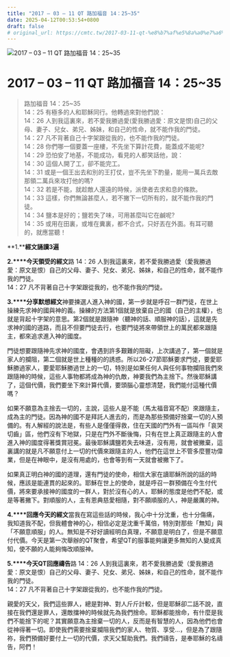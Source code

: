 ```yaml
---
title: "2017 – 03 – 11 QT 路加福音 14：25~35"
date: 2025-04-12T00:53:54+0800
draft: false
# original_url: https://cmtc.tw/2017-03-11-qt-%e8%b7%af%e5%8a%a0%e7%a6%8f%e9%9f%b3-14%ef%bc%9a2535
---
```


![2017 – 03 – 11 QT 路加福音 14：25~35](/images/qt.jpg   "2017 – 03 – 11 QT 路加福音 14：25~35")

# 2017 – 03 – 11 QT 路加福音 14：25~35

> 路加福音 14：25~35  
> 14：25 有極多的人和耶穌同行。他轉過來對他們說：  
> 14：26 人到我這裏來，若不愛我勝過愛(愛我勝過愛：原文是恨)自己的父母、妻子、兒女、弟兄、姊妹，和自己的性命，就不能作我的門徒。  
> 14：27 凡不背著自己十字架跟從我的，也不能作我的門徒。  
> 14：28 你們哪一個要蓋一座樓，不先坐下算計花費，能蓋成不能呢?  
> 14：29 恐怕安了地基，不能成功，看見的人都笑話他，說：  
> 14：30 這個人開了工，卻不能完工。  
> 14：31 或是一個王出去和別的王打仗，豈不先坐下酌量，能用一萬兵去敵那領二萬兵來攻打他的嗎?  
> 14：32 若是不能，就趁敵人還遠的時候，派使者去求和息的條款。  
> 14：33 這樣，你們無論甚麼人，若不撇下一切所有的，就不能作我的門徒。  
> 14：34 鹽本是好的；鹽若失了味，可用甚麼叫它在鹹呢?  
> 14：35 或用在田裏，或堆在糞裏，都不合式，只好丟在外面。有耳可聽的，就應當聽！

**1.****經文誦讀3遍**

**2.****今天領受的經文**路 14：26 人到我這裏來，若不愛我勝過愛（愛我勝過愛：原文是恨）自己的父母、妻子、兒女、弟兄、姊妹，和自己的性命，就不能作我的門徒。  
14：27 凡不背著自己十字架跟從我的，也不能作我的門徒。

**3.****分享默想經文**神要揀選人進入神的國，第一步就是呼召一群門徒，在世上操練先求神的國與神的義。操練的方法第1個就是放棄自己的國（自己的主權），也就是背起十字架的意思。第2個就是跟隨神（聽神的話、順服神的話），這就是先求神的國的道路，而且不但要門徒去行，也要門徒將來帶領世上的萬民都來跟隨主，都來追求進入神的國度。

門徒想要跟隨神先求神的國度，會遇到許多艱難的阻礙，上次講過了，第一個就是家人的攔阻，第二個就是世上種種的的誘惑。所以26-27節耶穌要求門徒，要愛耶穌勝過家人，要愛耶穌勝過世上的一切，特別是如果任何人與任何事物攔阻我們來跟隨神的時候，這些人事物都將成為神的仇敵，神要我們為主捨下。然後耶穌講了，這個代價，我們要坐下來計算代價，要頭腦心靈想清楚，我們能付這種代價嗎？

如果不願意為主捨去一切的，主說，這些人是不能（馬太福音寫不配）來跟隨主，成為主的門徒。因為神的國不是拜託人進去的，而是為那些預備好捨棄一切的人預備的。有人解經的說法是，有些人是僅僅得救，住在天國的門外有一區叫作「哀哭切齒」區，他們沒有下地獄，只是在門外不斷後悔，只有在世上真正跟隨主的人會進入神的國度得著獎賞冠冕。最後耶穌講鹽若失去味道，沒有用，就會被撇棄，這裏講的就是凡不願意付上一切的代價來跟隨主的人，他們在這世上不管多麼豐功偉業，但是在神眼中，是沒有用處的，也會等到有一天就會被撇下了。

如果真正明白神的國的道理，還有門徒的使命，相信大家在讀耶穌所說的話的時候，應該是能連貫的起來的。耶穌在世上的使命，就是呼召一群預備在今生付代價，將來要承接神的國度的一群人，對於沒有心的人，耶穌的態度是他們不配，或是等著撇下。對順服的人，主有恩典慈愛相隨，對不願順服的人，神是嚴厲的神。

**4.****回應今天的經文**當我在寫這些話的時候，我心中十分沈重，也十分傷痛，我知道我不配，但我體會神的心，相信必定是沈重千萬倍，特別對那些「無知」與「不願意順服」的人。無知是不好好讀經明白真理，不願意是明白了，但是不願意付代價。今天是第一次舉辦的QT聚會，希望QT的服事能夠讓更多無知的人變成真知，使不願的人能夠悔改順服神。

**5.****今天QT回應禱告**路 14：26 人到我這裏來，若不愛我勝過愛（愛我勝過愛：原文是恨）自己的父母、妻子、兒女、弟兄、姊妹，和自己的性命，就不能作我的門徒。  
14：27 凡不背著自己十字架跟從我的，也不能作我的門徒。

親愛的天父，我們這些罪人，總是對神、對人斤斤計較，但是耶穌卻二話不說，直接在我們還是罪人，還敵擋神的時候就先為我們捨命。耶穌都能捨命，有什麼是我們不能捨下的呢？其實願意為主捨棄一切的人，反而是有智慧的人，因為他們也會從神得著一切。即使我們需要捨棄攔阻我們的家人、物質、享受…，但是為了跟隨祢，我們預備好要付上一切的代價，求天父幫助我們。我們禱告，是奉耶穌的名禱告，阿們！